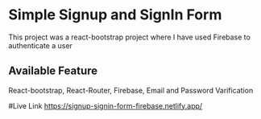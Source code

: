 # Simple Signup and SignIn Form

This project was a react-bootstrap project where I have used Firebase to authenticate a user

## Available Feature

React-bootstrap, React-Router, Firebase, Email and Password Varification

#Live Link
https://signup-signin-form-firebase.netlify.app/
